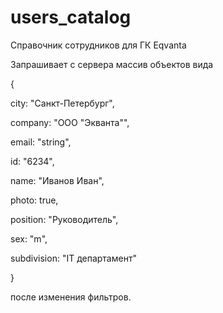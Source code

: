 # users_catalog

Справочник сотрудников для ГК Eqvanta

Запрашивает с сервера массив объектов вида

{

city: "Санкт-Петербург",

company: "ООО \"Экванта\"",

email: "string",

id: "6234",

name: "Иванов Иван",

photo: true,

position: "Руководитель",

sex: "m",

subdivision: "IT департамент"

}

после изменения фильтров.
